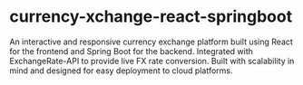 # currency-xchange-react-springboot
An interactive and responsive currency exchange platform built using React for the frontend and Spring Boot for the backend. Integrated with ExchangeRate-API to provide live FX rate conversion. Built with scalability in mind and designed for easy deployment to cloud platforms.
 
 
 
 
 
 
  
 
 
 
 
